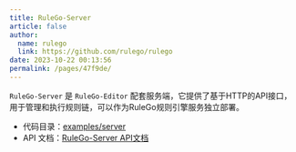 ```yaml
---
title: RuleGo-Server
article: false
author: 
  name: rulego
  link: https://github.com/rulego/rulego
date: 2023-10-22 00:13:56
permalink: /pages/47f9de/
---
```


`RuleGo-Server` 是 `RuleGo-Editor` 配套服务端，它提供了基于HTTP的API接口，用于管理和执行规则链，可以作为RuleGo规则引擎服务独立部署。
- 代码目录：[examples/server](https://github.com/rulego/rulego/tree/main/examples/server)
- API 文档：[RuleGo-Server API文档](https://apifox.com/apidoc/shared-d17a63fe-2201-4e37-89fb-f2e8c1cbaf40)

